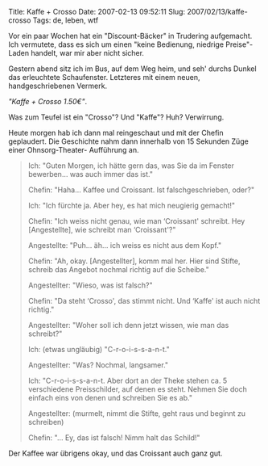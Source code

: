 Title: Kaffe + Crosso
Date: 2007-02-13 09:52:11
Slug: 2007/02/13/kaffe-crosso
Tags: de, leben, wtf


Vor ein paar Wochen hat ein "Discount-Bäcker" in Trudering aufgemacht. Ich
vermutete, dass es sich um einen "keine Bedienung, niedrige Preise"-Laden
handelt, war mir aber nicht sicher.

Gestern abend sitz ich im Bus, auf dem Weg heim, und seh' durchs Dunkel das
erleuchtete Schaufenster. Letzteres mit einem neuen, handgeschriebenen
Vermerk.

_"Kaffe + Crosso 1.50€"_.

Was zum Teufel ist ein "Crosso"? Und "Kaffe"? Huh? Verwirrung.

Heute morgen hab ich dann mal reingeschaut und mit der Chefin geplaudert. Die
Geschichte nahm dann innerhalb von 15 Sekunden Züge einer Ohnsorg-Theater-
Aufführung an.

> Ich: "Guten Morgen, ich hätte gern das, was Sie da im Fenster bewerben… was
> auch immer das ist."
>
> Chefin: "Haha… Kaffee und Croissant. Ist falschgeschrieben, oder?"
>
> Ich: "Ich fürchte ja. Aber hey, es hat mich neugierig gemacht!"
>
> Chefin: "Ich weiss nicht genau, wie man ‘Croissant' schreibt. Hey
> [Angestellte], wie schreibt man ‘Croissant'?"
>
> Angestellte: "Puh… äh… ich weiss es nicht aus dem Kopf."
>
> Chefin: "Ah, okay. [Angestellter], komm mal her. Hier sind Stifte, schreib
> das Angebot nochmal richtig auf die Scheibe."
>
> Angestellter: "Wieso, was ist falsch?"
>
> Chefin: "Da steht ‘Crosso', das stimmt nicht. Und ‘Kaffe' ist auch nicht
> richtig."
>
> Angestellter: "Woher soll ich denn jetzt wissen, wie man das schreibt?"
>
> Ich: (etwas ungläubig) "C-r-o-i-s-s-a-n-t."
>
> Angestellter: "Was? Nochmal, langsamer."
>
> Ich: "C-r-o-i-s-s-a-n-t. Aber dort an der Theke stehen ca. 5 verschiedene
> Preisschilder, auf denen es steht. Nehmen Sie doch einfach eins von denen und
> schreiben Sie es ab."
>
> Angestellter: (murmelt, nimmt die Stifte, geht raus und beginnt zu
> schreiben)
>
> Chefin: "… Ey, das ist falsch! Nimm halt das Schild!"

Der Kaffee war übrigens okay, und das Croissant auch ganz gut.
